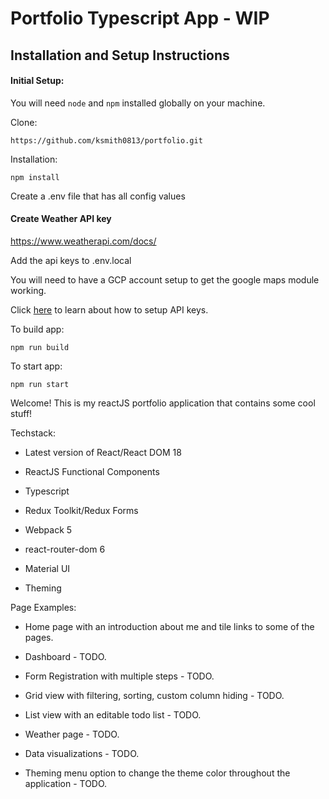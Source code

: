 # Portfolio Typescript App - WIP

## Installation and Setup Instructions

#### Initial Setup:

You will need `node` and `npm` installed globally on your machine.

Clone:

`https://github.com/ksmith0813/portfolio.git`

Installation:

`npm install`

Create a .env file that has all config values

#### Create Weather API key

https://www.weatherapi.com/docs/

Add the api keys to .env.local

You will need to have a GCP account setup to get the google maps module working.

Click [here](https://developers.google.com/maps/documentation/javascript/get-api-key#:~:text=Go%20to%20the%20Google%20Maps%20Platform%20%3E%20Credentials%20page.&text=On%20the%20Credentials%20page%2C%20click,Click%20Close.) to learn about how to setup API keys.

To build app:

`npm run build`

To start app:

`npm run start`

Welcome! This is my reactJS portfolio application that contains some cool stuff!

Techstack:

- Latest version of React/React DOM 18

- ReactJS Functional Components

- Typescript

- Redux Toolkit/Redux Forms

- Webpack 5

- react-router-dom 6

- Material UI

- Theming

Page Examples:

- Home page with an introduction about me and tile links to some of the pages.

- Dashboard - TODO.

- Form Registration with multiple steps - TODO.

- Grid view with filtering, sorting, custom column hiding - TODO.

- List view with an editable todo list - TODO.

- Weather page - TODO.

- Data visualizations - TODO.

- Theming menu option to change the theme color throughout the application - TODO.
